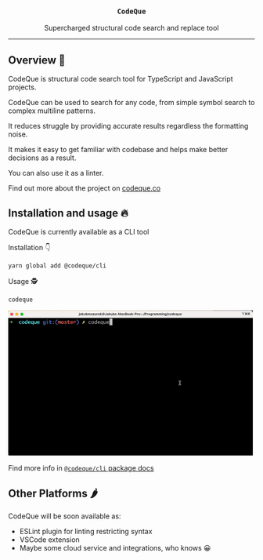 <h3 align="center">
  <code>CodeQue</code>
</h3>

<p align="center">
  Supercharged structural code search and replace tool
</p>

---

## Overview 📣

CodeQue is structural code search tool for TypeScript and JavaScript projects.

CodeQue can be used to search for any code, from simple symbol search to complex multiline patterns.

It reduces struggle by providing accurate results regardless the formatting noise.

It makes it easy to get familiar with codebase and helps make better decisions as a result.

You can also use it as a linter.

Find out more about the project on [codeque.co](https://codeque.co)

## Installation and usage 🔥

CodeQue is currently available as a CLI tool

Installation 👇

```sh
yarn global add @codeque/cli
```

Usage 🕵️

```sh
codeque
```

<img src="./packages/cli/demo.gif" alt="codeque cli demo" width="500px"/>

Find more info in [`@codeque/cli` package docs](./packages/cli/README.md)


## Other Platforms 🌶️

CodeQue will be soon available as:
- ESLint plugin for linting restricting syntax
- VSCode extension
- Maybe some cloud service and integrations, who knows 😀
